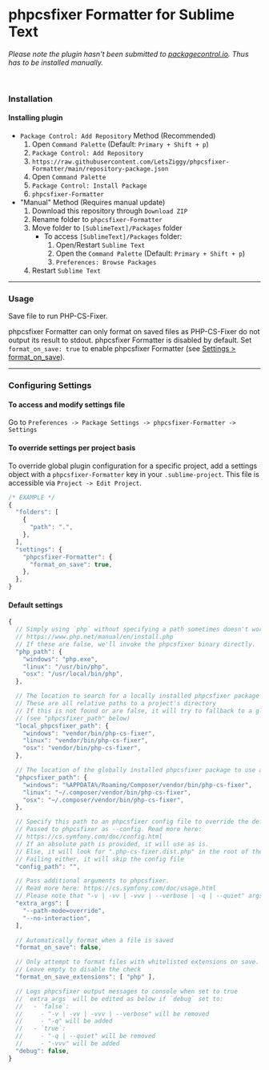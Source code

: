# phpcsfixer Formatter for Sublime Text

*Please note the plugin hasn't been submitted to [packagecontrol.io](https://packagecontrol.io/). Thus has to be installed manually.*

<br>

### Installation

#### Installing plugin

- `Package Control: Add Repository` Method (Recommended)
	1. Open `Command Palette` (Default: `Primary + Shift + p`)
	2. `Package Control: Add Repository`
	3. `https://raw.githubusercontent.com/LetsZiggy/phpcsfixer-Formatter/main/repository-package.json`
	4. Open `Command Palette`
	5. `Package Control: Install Package`
	6. `phpcsfixer-Formatter`
- "Manual" Method (Requires manual update)
	1. Download this repository through `Download ZIP`
	2. Rename folder to `phpcsfixer-Formatter`
	3. Move folder to `[SublimeText]/Packages` folder
		- To access `[SublimeText]/Packages` folder:
			1. Open/Restart `Sublime Text`
			2. Open the `Command Palette` (Default: `Primary + Shift + p`)
			3. `Preferences: Browse Packages`
	4. Restart `Sublime Text`

---

### Usage

Save file to run PHP-CS-Fixer.

phpcsfixer Formatter can only format on saved files as PHP-CS-Fixer do not output its result to stdout. phpcsfixer Formatter is disabled by default. Set `format_on_save: true` to enable phpcsfixer Formatter (see [Settings > format_on_save](#user-content-default-settings)).

---

### Configuring Settings

#### To access and modify settings file

Go to `Preferences -> Package Settings -> phpcsfixer-Formatter -> Settings`

#### To override settings per project basis

To override global plugin configuration for a specific project, add a settings object with a `phpcsfixer-Formatter` key in your `.sublime-project`. This file is accessible via `Project -> Edit Project`.

```javascript
/* EXAMPLE */
{
  "folders": [
    {
      "path": ".",
    },
  ],
  "settings": {
    "phpcsfixer-Formatter": {
      "format_on_save": true,
    },
  },
}
```

#### Default settings

```javascript
{
  // Simply using `php` without specifying a path sometimes doesn't work :(
  // https://www.php.net/manual/en/install.php
  // If these are false, we'll invoke the phpcsfixer binary directly.
  "php_path": {
    "windows": "php.exe",
    "linux": "/usr/bin/php",
    "osx": "/usr/local/bin/php",
  },

  // The location to search for a locally installed phpcsfixer package
  // These are all relative paths to a project's directory
  // If this is not found or are false, it will try to fallback to a global package
  // (see "phpcsfixer_path" below)
  "local_phpcsfixer_path": {
    "windows": "vendor/bin/php-cs-fixer",
    "linux": "vendor/bin/php-cs-fixer",
    "osx": "vendor/bin/php-cs-fixer",
  },

  // The location of the globally installed phpcsfixer package to use as a fallback
  "phpcsfixer_path": {
    "windows": "%APPDATA%/Roaming/Composer/vendor/bin/php-cs-fixer",
    "linux": "~/.composer/vendor/bin/php-cs-fixer",
    "osx": "~/.composer/vendor/bin/php-cs-fixer",
  },

  // Specify this path to an phpcsfixer config file to override the default behavior
  // Passed to phpcsfixer as --config. Read more here:
  // https://cs.symfony.com/doc/config.html
  // If an absolute path is provided, it will use as is.
  // Else, it will look for ".php-cs-fixer.dist.php" in the root of the project directory.
  // Failing either, it will skip the config file
  "config_path": "",

  // Pass additional arguments to phpcsfixer.
  // Read more here: https://cs.symfony.com/doc/usage.html
  // Please note that "-v | -vv | -vvv | --verbose | -q | --quiet" args will be edited (see `debug` below)
  "extra_args": [
    "--path-mode=override",
    "--no-interaction",
  ],

  // Automatically format when a file is saved
  "format_on_save": false,

  // Only attempt to format files with whitelisted extensions on save.
  // Leave empty to disable the check
  "format_on_save_extensions": [ "php" ],

  // Logs phpcsfixer output messages to console when set to true
  // `extra_args` will be edited as below if `debug` set to:
  //   - `false`:
  //     - "-v | -vv | -vvv | --verbose" will be removed
  //     - "-q" will be added
  //   - `true`:
  //     - "-q | --quiet" will be removed
  //     - "-vvv" will be added
  "debug": false,
}
```
